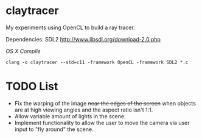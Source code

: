 claytracer
==========

My experiments using OpenCL to build a ray tracer.

Dependencies: SDL2 http://www.libsdl.org/download-2.0.php

*OS X Compile*

    clang -o claytracer --std=c11 -framework OpenCL -framework SDL2 *.c

TODO List
=========

* Fix the warping of the image <s>near the edges of the screen</s> when objects are at high viewing angles and the aspect ratio isn't 1:1.
* Allow variable amount of lights in the scene.
* Implement functionality to allow the user to move the camera via user input to "fly around" the scene.
